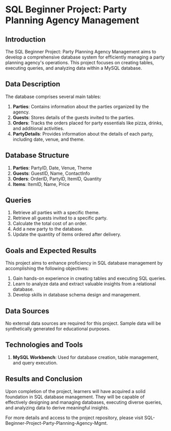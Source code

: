 # SQL Beginner Project: Party Planning Agency Management

## Introduction

The SQL Beginner Project: Party Planning Agency Management aims to develop a comprehensive database system for efficiently managing a party planning agency's operations. This project focuses on creating tables, executing queries, and analyzing data within a MySQL database.

## Data Description

The database comprises several main tables:

1. **Parties**: Contains information about the parties organized by the agency.
2. **Guests**: Stores details of the guests invited to the parties.
3. **Orders**: Tracks the orders placed for party essentials like pizza, drinks, and additional activities.
4. **PartyDetails**: Provides information about the details of each party, including date, venue, and theme.

## Database Structure

1. **Parties**: PartyID, Date, Venue, Theme
2. **Guests**: GuestID, Name, ContactInfo
3. **Orders**: OrderID, PartyID, ItemID, Quantity
4. **Items**: ItemID, Name, Price

## Queries

1. Retrieve all parties with a specific theme.
2. Retrieve all guests invited to a specific party.
3. Calculate the total cost of an order.
4. Add a new party to the database.
5. Update the quantity of items ordered after delivery.

## Goals and Expected Results

This project aims to enhance proficiency in SQL database management by accomplishing the following objectives:

1. Gain hands-on experience in creating tables and executing SQL queries.
2. Learn to analyze data and extract valuable insights from a relational database.
3. Develop skills in database schema design and management.

## Data Sources

No external data sources are required for this project. Sample data will be synthetically generated for educational purposes.

## Technologies and Tools

1. **MySQL Workbench**: Used for database creation, table management, and query execution.

## Results and Conclusion

Upon completion of the project, learners will have acquired a solid foundation in SQL database management. They will be capable of effectively designing and managing databases, executing diverse queries, and analyzing data to derive meaningful insights.

For more details and access to the project repository, please visit SQL-Beginner-Project-Party-Planning-Agency-Mgmt.
